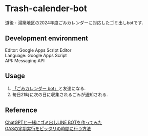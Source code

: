 # Trash-calender-bot

道後・湯築地区の2024年度ごみカレンダーに対応したゴミ出しbotです. 

## Development environment

Editor: Google Apps Script Editor  
Language: Google Apps Script   
API: Messaging API

## Usage

1. [「ごみカレンダー bot」](https://l.instagram.com/?u=https%3A%2F%2Fliff.line.me%2F1645278921-kWRPP32q%2F%3FaccountId%3D756viccf&e=AT2RAWL5mLAPim8lb5Zz-vT6JChV5nAxLFoFs47Arz5kb_MB5hBsmU1uAROqcDNFEnuwd_I2XIFccz3qn9kLuhCNdfVn_FJRVXVTW_s)と友達になる.
2. 毎日21時に次の日に収集されるごみが通知される. 

## Reference

[ChatGPTと一緒にゴミ出しLINE BOTを作ってみた](https://qiita.com/ryo-futebol/items/6374b91cc104a6347001)    
[GASの定期実行をピッタリの時間に行う方法](https://qiita.com/kakakaori830/items/c06674252513b8d1c42e)    

